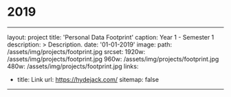 # 2019
---
layout: project
title: 'Personal Data Footprint'
caption: Year 1 - Semester 1
description: >
  Description.
date: '01-01-2019'
image: 
  path: /assets/img/projects/footprint.jpg
  srcset: 
    1920w: /assets/img/projects/footprint.jpg
    960w:  /assets/img/projects/footprint.jpg
    480w:  /assets/img/projects/footprint.jpg
links:
  - title: Link
    url: https://hydejack.com/
sitemap: false
---
